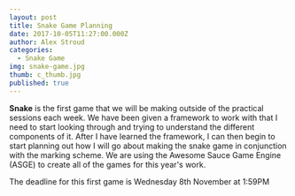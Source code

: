 ```yaml
---
layout: post
title: Snake Game Planning
date: 2017-10-05T11:27:00.000Z
author: Alex Stroud
categories:
  - Snake Game
img: snake-game.jpg
thumb: c_thumb.jpg
published: true
---
```


<b>Snake</b> is the first game that we will be making outside of the practical sessions each week. We have been given a framework to work with that I need to start looking through and trying to understand the different components of it. After I have learned the framework, I can then begin to start planning out how I will go about making the snake game in conjunction with the marking scheme. We are using the Awesome Sauce Game Engine (ASGE) to create all of the games for this year's work.

The deadline for this first game is Wednesday 8th November at 1:59PM
